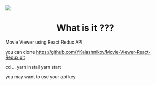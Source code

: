 
<img src='https://github.com/YKalashnikov/Movie-Viewer-React-Redux/blob/master/video-gif.gif'/>


<h1 align="center">What is it ???</h1>
    Movie Viewer using React Redux API


you can clone https://github.com/YKalashnikov/Movie-Viewer-React-Redux.git

cd ...
yarn install
yarn start


you may want to use your api key



